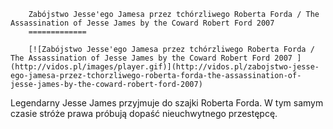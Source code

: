 
        Zabójstwo Jesse'ego Jamesa przez tchórzliwego Roberta Forda / The Assassination of Jesse James by the Coward Robert Ford 2007 
        =============
        
        [![Zabójstwo Jesse'ego Jamesa przez tchórzliwego Roberta Forda / The Assassination of Jesse James by the Coward Robert Ford 2007 ](http://vidos.pl/images/player.gif)](http://vidos.pl/zabojstwo-jesse-ego-jamesa-przez-tchorzliwego-roberta-forda-the-assassination-of-jesse-james-by-the-coward-robert-ford-2007)
        
        
 Legendarny Jesse James przyjmuje do szajki Roberta Forda. W tym samym czasie stróże prawa próbują dopaść nieuchwytnego przestępcę.
    